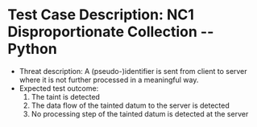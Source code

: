 # Test Case Description: NC1 Disproportionate Collection -- Python
- Threat description: A (pseudo-)identifier is sent from client to server where it is not further processed in a meaningful way.
- Expected test outcome:
  1. The taint is detected
  2. The data flow of the tainted datum to the server is detected
  3. No processing step of the tainted datum is detected at the server 